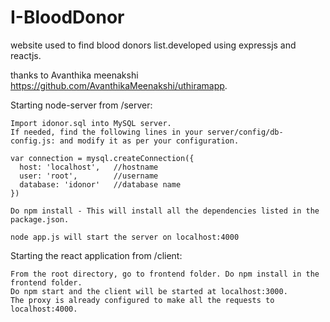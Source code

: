 # I-BloodDonor
website used to find blood donors list.developed using expressjs and reactjs.

thanks to Avanthika meenakshi https://github.com/AvanthikaMeenakshi/uthiramapp.



Starting node-server from /server:

    Import idonor.sql into MySQL server. 
    If needed, find the following lines in your server/config/db-config.js: and modify it as per your configuration.

    var connection = mysql.createConnection({
      host: 'localhost',   //hostname
      user: 'root',        //username
      database: 'idonor'   //database name
    })

    Do npm install - This will install all the dependencies listed in the package.json.

    node app.js will start the server on localhost:4000

Starting the react application from /client:

    From the root directory, go to frontend folder. Do npm install in the frontend folder.
    Do npm start and the client will be started at localhost:3000. 
    The proxy is already configured to make all the requests to localhost:4000.

